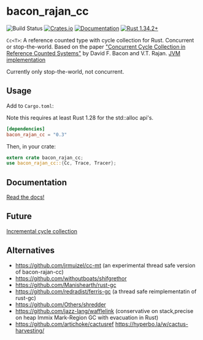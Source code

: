 # bacon_rajan_cc

![Build Status](https://github.com/fitzgen/bacon-rajan-cc/workflows/Rust/badge.svg)
[![Crates.io](https://img.shields.io/crates/v/bacon_rajan_cc.svg)](https://crates.io/crates/bacon_rajan_cc)
[![Documentation](https://docs.rs/bacon_rajan_cc/badge.svg)](https://docs.rs/bacon-rajan-cc)
[![Rust 1.34.2+](https://img.shields.io/badge/rust-1.34.2+-orange.svg)](https://www.rust-lang.org)

`Cc<T>`: A reference counted type with cycle collection for Rust. Concurrent or
stop-the-world. Based on the paper
["Concurrent Cycle Collection in Reference Counted Systems"][paper] by David
F. Bacon and V.T. Rajan. [JVM implementation](https://github.com/JikesRVM/JikesRVM/blob/8f6ac1854a73059595587b63fb4e8a3553bc7ff1/rvm/src/vm/memoryManagers/concurrent/VM_Allocator.java)

Currently only stop-the-world, not concurrent.

## Usage

Add to `Cargo.toml`:

Note this requires at least Rust 1.28 for the std::alloc api's.

```toml
[dependencies]
bacon_rajan_cc = "0.3"
```

Then, in your crate:

```rust
extern crate bacon_rajan_cc;
use bacon_rajan_cc::{Cc, Trace, Tracer};
```

## Documentation

[Read the docs!][docs]

[paper]: http://researcher.watson.ibm.com/researcher/files/us-bacon/Bacon01Concurrent.pdf
[docs]: https://docs.rs/bacon_rajan_cc/

## Future
[Incremental cycle collection](https://bugzilla.mozilla.org/show_bug.cgi?id=850065#c0)

## Alternatives
- https://github.com/jrmuizel/cc-mt (an experimental thread safe version of bacon-rajan-cc)
- https://github.com/withoutboats/shifgrethor
- https://github.com/Manishearth/rust-gc
- https://github.com/redradist/ferris-gc (a thread safe reimplementatin of rust-gc)
- https://github.com/Others/shredder
- https://github.com/jazz-lang/wafflelink (conservative on stack,precise on heap Immix Mark-Region GC with evacuation in Rust)
- https://github.com/artichoke/cactusref https://hyperbo.la/w/cactus-harvesting/
